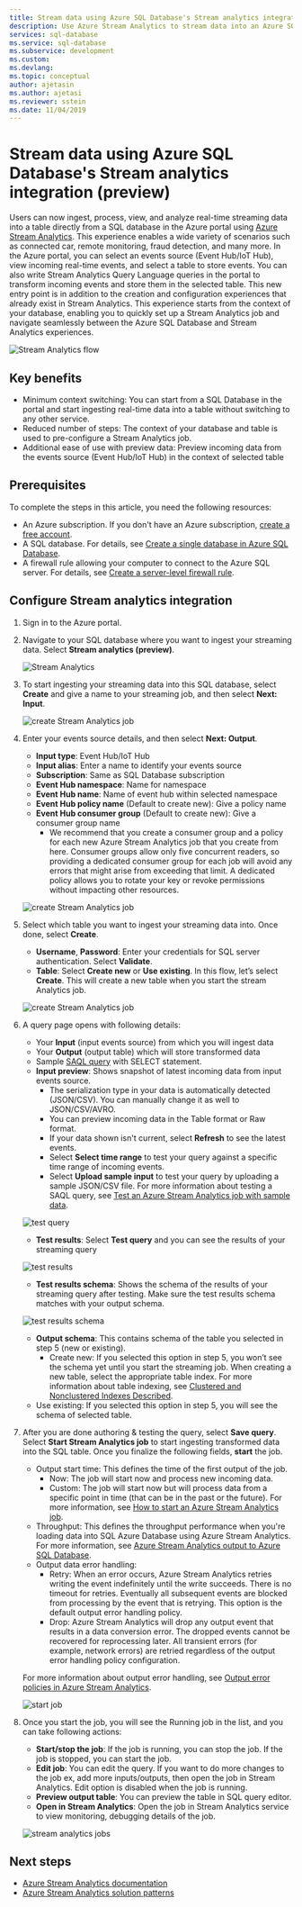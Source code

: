 ```yaml
---
title: Stream data using Azure SQL Database's Stream analytics integration (preview) | Microsoft Docs
description: Use Azure Stream Analytics to stream data into an Azure SQL database. 
services: sql-database
ms.service: sql-database
ms.subservice: development
ms.custom: 
ms.devlang: 
ms.topic: conceptual
author: ajetasin
ms.author: ajetasi
ms.reviewer: sstein
ms.date: 11/04/2019
---
```


# Stream data using Azure SQL Database's Stream analytics integration (preview)

Users can now ingest, process, view, and analyze real-time streaming data into a table directly from a SQL database in the Azure portal using [Azure Stream Analytics](../stream-analytics/stream-analytics-introduction.md). This experience enables a wide variety of scenarios such as connected car, remote monitoring, fraud detection, and many more. In the Azure portal, you can select an events source (Event Hub/IoT Hub), view incoming real-time events, and select a table to store events. You can also write Stream Analytics Query Language queries in the portal to transform incoming events and store them in the selected table. This new entry point is in addition to the creation and configuration experiences that already exist in Stream Analytics. This experience starts from the context of your database, enabling you to quickly set up a Stream Analytics job and navigate seamlessly between the Azure SQL Database and Stream Analytics experiences.

![Stream Analytics flow](media/sql-database-stream-analytics/stream-analytics-flow.png)

## Key benefits

- Minimum context switching: You can start from a SQL Database in the portal and start ingesting real-time data into a table without switching to any other service. 
- Reduced number of steps: The context of your database and table is used to pre-configure a Stream Analytics job.
- Additional ease of use with preview data: Preview incoming data from the events source (Event Hub/IoT Hub) in the context of selected table 


## Prerequisites

To complete the steps in this article, you need the following resources:

- An Azure subscription. If you don't have an Azure subscription, [create a free account](https://azure.microsoft.com/free/). 
- A SQL database. For details, see [Create a single database in Azure SQL Database](sql-database-single-database-get-started.md).
- A firewall rule allowing your computer to connect to the Azure SQL server. For details, see [Create a server-level firewall rule](sql-database-server-level-firewall-rule.md).


## Configure Stream analytics integration

1. Sign in to the Azure portal. 
2. Navigate to your SQL database where you want to ingest your streaming data. Select **Stream analytics (preview)**. 

    ![Stream Analytics](media/sql-database-stream-analytics/stream-analytics.png)

3. To start ingesting your streaming data into this SQL database, select **Create** and give a name to your streaming job, and then select **Next: Input**. 

    ![create Stream Analytics job](media/sql-database-stream-analytics/create-job.png)

4. Enter your events source details, and then select **Next: Output**.

   - **Input type**: Event Hub/IoT Hub
   - **Input alias**: Enter a name to identify your events source 
   - **Subscription**: Same as SQL Database subscription 
   - **Event Hub namespace**: Name for namespace 
   - **Event Hub name**: Name of event hub within selected namespace 
   - **Event Hub policy name** (Default to create new): Give a policy name 
   - **Event Hub consumer group** (Default to create new): Give a consumer group name  
     - We recommend that you create a consumer group and a policy for each new Azure Stream Analytics job that you create from here. Consumer groups allow only five concurrent readers, so providing a dedicated consumer group for each job will avoid any errors that might arise from exceeding that limit. A dedicated policy allows you to rotate your key or revoke permissions without impacting other resources.

    ![create Stream Analytics job](media/sql-database-stream-analytics/create-job-output.png)

5. Select which table you want to ingest your streaming data into. Once done, select **Create**.
   - **Username**, **Password**: Enter your credentials for SQL server authentication. Select **Validate**.
   - **Table**: Select **Create new** or **Use existing**. In this flow, let’s select **Create**. This will create a new table when you start the stream Analytics job.

    ![create Stream Analytics job](media/sql-database-stream-analytics/create.png)

6. A query page opens with following details:

   - Your **Input** (input events source) from which you will ingest data  
   - Your **Output** (output table) which will store transformed data 
   - Sample [SAQL query](../stream-analytics/stream-analytics-stream-analytics-query-patterns.md) with SELECT statement. 
   - **Input preview**: Shows snapshot of latest incoming data from input events source.  
     - The serialization type in your data is automatically detected (JSON/CSV). You can manually change it as well to JSON/CSV/AVRO. 
     - You can preview incoming data in the Table format or Raw format. 
     - If your data shown isn't current, select **Refresh** to see the latest events. 
     - Select **Select time range** to test your query against a specific time range of incoming events. 
     - Select **Upload sample input** to test your query by uploading a sample JSON/CSV file. For more information about testing a SAQL query, see [Test an Azure Stream Analytics job with sample data](../stream-analytics/stream-analytics-test-query.md). 

    ![test query](media/sql-database-stream-analytics/test-query.png)


   - **Test results**: Select **Test query** and you can see the results of your streaming query 

    ![test results](media/sql-database-stream-analytics/test-results.png)

   - **Test results schema**: Shows the schema of the results of your streaming query after testing. Make sure the test results schema matches with your output schema. 

    ![test results schema](media/sql-database-stream-analytics/test-results-schema.png)


   - **Output schema**: This contains schema of the table you selected in step 5 (new or existing).
     - Create new: If you selected this option in step 5, you won’t see the schema yet until you start the streaming job. When creating a new table, select the appropriate table index. For more information about table indexing, see [Clustered and Nonclustered Indexes Described](/sql/relational-databases/indexes/clustered-and-nonclustered-indexes-described/).
    - Use existing: If you selected this option in step 5, you will see the schema of selected table. 
 
7. After you are done authoring & testing the query, select **Save query**. Select **Start Stream Analytics job** to start ingesting transformed data into the SQL table. Once you finalize the following fields, **start** the job. 
   - Output start time: This defines the time of the first output of the job.  
     - Now: The job will start now and process new incoming data.
     - Custom: The job will start now but will process data from a specific point in time (that can be in the past or the future). For more information, see [How to start an Azure Stream Analytics job](../stream-analytics/start-job.md).
   - Throughput: This defines the throughput performance when you're loading data into SQL Azure Database using Azure Stream Analytics. For more information, see [Azure Stream Analytics output to Azure SQL Database](../stream-analytics/stream-analytics-sql-output-perf.md). 
   - Output data error handling:  
     - Retry: When an error occurs, Azure Stream Analytics retries writing the event indefinitely until the write succeeds. There is no timeout for retries. Eventually all subsequent events are blocked from processing by the event that is retrying. This option is the default output error handling policy. 
     - Drop: Azure Stream Analytics will drop any output event that results in a data conversion error. The dropped events cannot be recovered for reprocessing later. All transient errors (for example, network errors) are retried regardless of the output error handling policy configuration. 
    
    For more information about output error handling, see [Output error policies in Azure Stream Analytics](../stream-analytics/stream-analytics-output-error-policy.md). 

    ![start job](media/sql-database-stream-analytics/start-job.png)

8. Once you start the job, you will see the Running job in the list, and you can take following actions: 
   - **Start/stop the job**: If the job is running, you can stop the job. If the job is stopped, you can start the job. 
   - **Edit job**: You can edit the query. If you want to do more changes to the job ex, add more inputs/outputs, then open the job in Stream Analytics. Edit option is disabled when the job is running. 
   - **Preview output table**: You can preview the table in SQL query editor. 
   - **Open in Stream Analytics**: Open the job in Stream Analytics service to view monitoring, debugging details of the job. 


    ![stream analytics jobs](media/sql-database-stream-analytics/jobs.png)






## Next steps

- [Azure Stream Analytics documentation](https://docs.microsoft.com/azure/stream-analytics/)
- [Azure Stream Analytics solution patterns](../stream-analytics/stream-analytics-solution-patterns.md)
